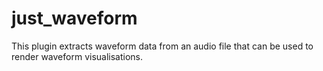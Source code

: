 # just_waveform

This plugin extracts waveform data from an audio file that can be used to render waveform visualisations.
